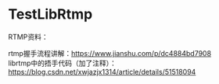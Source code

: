 # TestLibRtmp

RTMP资料：

rtmp握手流程讲解：https://www.jianshu.com/p/dc4884bd7908  
librtmp中的捂手代码（加了注释）：https://blog.csdn.net/xwjazjx1314/article/details/51518094  

